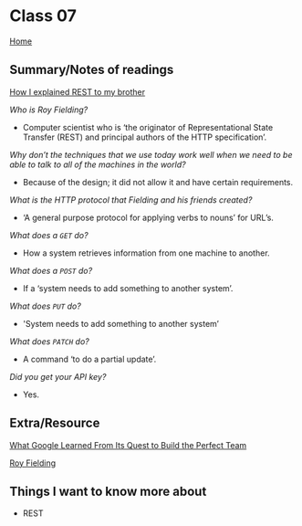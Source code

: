 
# Class 07

[Home](https://markjackson28.github.io/reading-notes/)

## Summary/Notes of readings

[How I explained REST to my brother](https://gist.github.com/brookr/5977550)

*Who is Roy Fielding?*

- Computer scientist who is ‘the originator of Representational State Transfer (REST) and principal authors of the HTTP specification’.

*Why don’t the techniques that we use today work well when we need to be able to talk to all of the machines in the world?*

- Because of the design; it did not allow it and have certain requirements.

*What is the HTTP protocol that Fielding and his friends created?*

- ‘A general purpose protocol for applying verbs to nouns’ for URL’s.

*What does a ```GET``` do?*

- How a system retrieves information from one machine to another.

*What does a ```POST``` do?*

- If a ‘system needs to add something to another system’.

*What does ```PUT``` do?*

- 'System needs to add something to another system’

*What does ```PATCH``` do?*

- A command ‘to do a partial update’.

*Did you get your API key?*

- Yes.

## Extra/Resource

[What Google Learned From Its Quest to Build the Perfect Team](https://www.nytimes.com/2016/02/28/magazine/what-google-learned-from-its-quest-to-build-the-perfect-team.html)

[Roy Fielding](https://en.wikipedia.org/wiki/Roy_Fielding)

## Things I want to know more about

- REST
